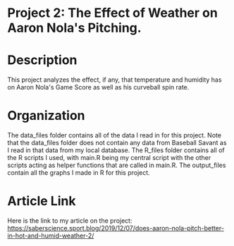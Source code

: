 # Project 2: The Effect of Weather on Aaron Nola's Pitching.

# Description
This project analyzes the effect, if any, that temperature and humidity has on Aaron Nola's Game Score as well as his curveball spin rate.

# Organization
The data_files folder contains all of the data I read in for this project. Note that the data_files folder does not contain any data from 
Baseball Savant as I read in that data from my local database. The R_files folder contains all of the R scripts I used, with main.R being
my central script with the other scripts acting as helper functions that are called in main.R. The output_files contain all the graphs I 
made in R for this project.

# Article Link
Here is the link to my article on the project:
https://saberscience.sport.blog/2019/12/07/does-aaron-nola-pitch-better-in-hot-and-humid-weather-2/
